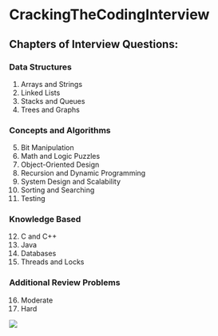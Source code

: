 # CrackingTheCodingInterview

## Chapters of Interview Questions:

### Data Structures
1. Arrays and Strings
2. Linked Lists
3. Stacks and Queues
4. Trees and Graphs

### Concepts and Algorithms
5. Bit Manipulation
6. Math and Logic Puzzles
7. Object-Oriented Design
8. Recursion and Dynamic Programming
9. System Design and Scalability
10. Sorting and Searching
11. Testing

### Knowledge Based
12. C and C++
13. Java
14. Databases
15. Threads and Locks

### Additional Review Problems
16. Moderate
17. Hard

![][1]


[1]: cracking_the_coding_skills.png

